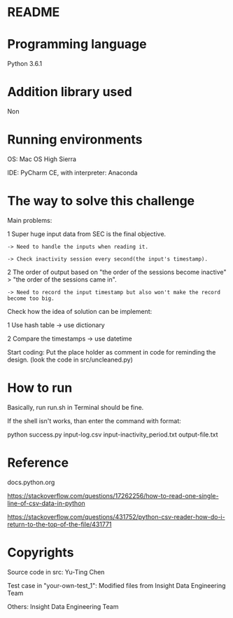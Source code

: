 # README

# Programming language

Python 3.6.1

# Addition library used

Non

# Running environments

OS: Mac OS High Sierra

IDE: PyCharm CE, with interpreter: Anaconda

# The way to solve this challenge

Main problems:

1 Super huge input data from SEC is the final objective.

    -> Need to handle the inputs when reading it.
    
    -> Check inactivity session every second(the input's timestamp).
    
2 The order of output based on "the order of the sessions become inactive" > "the order of the sessions came in".

    -> Need to record the input timestamp but also won't make the record become too big.
    
Check how the idea of solution can be implement:

1 Use hash table -> use dictionary

2 Compare the timestamps -> use datetime

Start coding: Put the place holder as comment in code for reminding the design. (look the code in src/uncleaned.py)

# How to run

Basically, run run.sh in Terminal should be fine.

If the shell isn't works, than enter the command with format:

python success.py input-log.csv input-inactivity_period.txt output-file.txt

# Reference

docs.python.org

https://stackoverflow.com/questions/17262256/how-to-read-one-single-line-of-csv-data-in-python

https://stackoverflow.com/questions/431752/python-csv-reader-how-do-i-return-to-the-top-of-the-file/431771

# Copyrights

Source code in src: Yu-Ting Chen

Test case in "your-own-test_1": Modified files from Insight Data Engineering Team

Others: Insight Data Engineering Team

